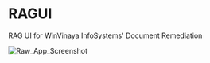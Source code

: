 # RAGUI
RAG UI for WinVinaya InfoSystems' Document Remediation

![Raw_App_Screenshot](https://github.com/user-attachments/assets/4248f543-cce9-42c1-903b-c388a39338d5)
